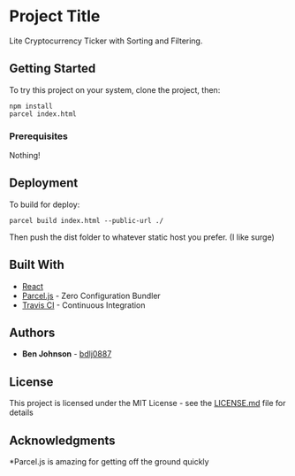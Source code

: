 # Project Title

Lite Cryptocurrency Ticker with Sorting and Filtering.

## Getting Started

To try this project on your system, clone the project, then:
```
npm install
parcel index.html
```

### Prerequisites

Nothing!

## Deployment

To build for deploy:
```
parcel build index.html --public-url ./
```
Then push the dist folder to whatever static host you prefer. (I like surge)

## Built With

* [React](https://reactjs.org/)
* [Parcel.js](https://parceljs.org/) - Zero Configuration Bundler
* [Travis CI](https://travis-ci.org) - Continuous Integration

## Authors

* **Ben Johnson** - [bdlj0887](https://github.com/bdlj0887)

## License

This project is licensed under the MIT License - see the [LICENSE.md](LICENSE.md) file for details

## Acknowledgments

*Parcel.js is amazing for getting off the ground quickly
